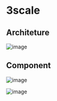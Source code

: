 # 3scale 
## Architeture
![image](https://user-images.githubusercontent.com/4812151/115810009-1e5d2500-a428-11eb-83ae-cd0a0aa02663.png)


## Component
![image](https://user-images.githubusercontent.com/4812151/115810068-3b91f380-a428-11eb-9023-e6f3556fe379.png)

![image](https://user-images.githubusercontent.com/4812151/115810098-4b113c80-a428-11eb-935b-f66f68aeeb25.png)

